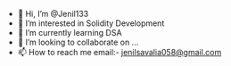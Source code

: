 - 👋 Hi, I’m @Jenil133
- 👀 I’m interested in Solidity Development
- 🌱 I’m currently learning DSA
- 💞️ I’m looking to collaborate on ...
- 📫 How to reach me email:- jenilsavalia058@gmail.com

<!---
Jenil133/Jenil133 is a ✨ special ✨ repository because its `README.md` (this file) appears on your GitHub profile.
You can click the Preview link to take a look at your changes.
--->
